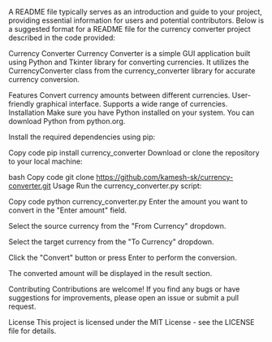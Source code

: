 
A README file typically serves as an introduction and guide to your project, providing essential information for users and potential contributors. Below is a suggested format for a README file for the currency converter project described in the code provided:

Currency Converter
Currency Converter is a simple GUI application built using Python and Tkinter library for converting currencies. It utilizes the CurrencyConverter class from the currency_converter library for accurate currency conversion.

Features
Convert currency amounts between different currencies.
User-friendly graphical interface.
Supports a wide range of currencies.
Installation
Make sure you have Python installed on your system. You can download Python from python.org.

Install the required dependencies using pip:

Copy code
pip install currency_converter
Download or clone the repository to your local machine:

bash
Copy code
git clone https://github.com/kamesh-sk/currency-converter.git
Usage
Run the currency_converter.py script:

Copy code
python currency_converter.py
Enter the amount you want to convert in the "Enter amount" field.

Select the source currency from the "From Currency" dropdown.

Select the target currency from the "To Currency" dropdown.

Click the "Convert" button or press Enter to perform the conversion.

The converted amount will be displayed in the result section.

Contributing
Contributions are welcome! If you find any bugs or have suggestions for improvements, please open an issue or submit a pull request.

License
This project is licensed under the MIT License - see the LICENSE file for details.

